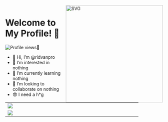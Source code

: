 <img align="right" width="310" alt="SVG" src="https://github-profile-spotify-status-sigma.vercel.app" />

# Welcome to My Profile! 👋
![Profile views](https://gpvc.arturio.dev/ridvanpro)🤔


- 👋 Hi, I’m @ridvanpro<br>
- 👀 I’m interested in nothing<br>
- 🌱 I’m currently learning nothing<br>
- 💞️ I’m looking to collaborate on nothing<br>
- 😎 I need a h*g<br>


<table align="center">
    <tr>
        <td width="410" align="left"><img src="https://github-readme-stats.vercel.app/api?username=ridvanpro&show_icons=true&theme=radical" /></td>
    </tr>
    <tr>
        <td width="410" align="left"><img src="https://github-readme-stats.vercel.app/api/top-langs/?username=ridvanpro&theme=radical&layout=compact" /></td>
    </tr>
</table>

